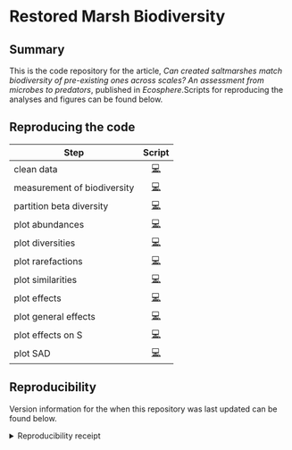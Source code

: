 
# Restored Marsh Biodiversity

## Summary

This is the code repository for the article, *Can created saltmarshes
match biodiversity of pre-existing ones across scales? An assessment
from microbes to predators*, published in *Ecosphere*.Scripts for
reproducing the analyses and figures can be found below.

<!-- Badges start -->
<!-- Badges end -->

## Reproducing the code

| Step                        |                      Script                      |
|-----------------------------|:------------------------------------------------:|
| clean data                  |        [:computer:](code/01_load-data.R)         |
| measurement of biodiversity |       [:computer:](code/02_analyze-MoB.R)        |
| partition beta diversity    |  [:computer:](code/03_analyze-beta-partition.R)  |
| plot abundances             |  [:computer:](code/04_make-abundance-figures.R)  |
| plot diversities            |  [:computer:](code/05_make-diversity-figures.R)  |
| plot rarefactions           | [:computer:](code/06_make-rarefaction-figures.R) |
| plot similarities           | [:computer:](code/07_make-dendrogram-figures.R)  |
| plot effects                |   [:computer:](code/08_make-effects-figures.R)   |
| plot general effects        | [:computer:](code/09_make-gen-effect-figures.R)  |
| plot effects on S           |  [:computer:](code/10_make-effect-S-figures.R)   |
| plot SAD                    |     [:computer:](code/11_make-SAD-figures.R)     |

## Reproducibility

Version information for the when this repository was last updated can be
found below.

<details>
<summary>
Reproducibility receipt
</summary>

``` r
## datetime
Sys.time()
```

    ## [1] "2022-12-08 12:17:16 CST"

``` r
source(here::here("code/01_load-data.R"))
## session info
sessionInfo()
```

    ## R version 4.2.1 (2022-06-23 ucrt)
    ## Platform: x86_64-w64-mingw32/x64 (64-bit)
    ## Running under: Windows 10 x64 (build 19045)
    ## 
    ## Matrix products: default
    ## 
    ## locale:
    ## [1] LC_COLLATE=English_United States.utf8 
    ## [2] LC_CTYPE=English_United States.utf8   
    ## [3] LC_MONETARY=English_United States.utf8
    ## [4] LC_NUMERIC=C                          
    ## [5] LC_TIME=English_United States.utf8    
    ## 
    ## attached base packages:
    ## [1] parallel  stats     graphics  grDevices utils     datasets  methods  
    ## [8] base     
    ## 
    ## other attached packages:
    ##  [1] gplots_3.1.3       usedist_0.4.0      mobr_2.0.2         forcats_0.5.1     
    ##  [5] stringr_1.4.1      dplyr_1.0.10       purrr_0.3.5        readr_2.1.2       
    ##  [9] tidyr_1.2.1        tibble_3.1.8       ggplot2_3.4.0      tidyverse_1.3.1   
    ## [13] rmarkdown_2.17     styler_1.7.0       here_1.0.1         pairwiseAdonis_0.4
    ## [17] cluster_2.1.3      vegan_2.6-2        lattice_0.20-45    permute_0.9-7     
    ## [21] pacman_0.5.1       devtools_2.4.4     usethis_2.1.6     
    ## 
    ## loaded via a namespace (and not attached):
    ##  [1] colorspace_2.0-3   ellipsis_0.3.2     rprojroot_2.0.3    fs_1.5.2          
    ##  [5] rstudioapi_0.13    remotes_2.4.2      bit64_4.0.5        fansi_1.0.3       
    ##  [9] lubridate_1.9.0    xml2_1.3.3         splines_4.2.1      R.methodsS3_1.8.2 
    ## [13] cachem_1.0.6       knitr_1.39         pkgload_1.3.0      jsonlite_1.8.3    
    ## [17] broom_1.0.0        dbplyr_2.2.1       R.oo_1.25.0        shiny_1.7.3       
    ## [21] compiler_4.2.1     httr_1.4.4         backports_1.4.1    assertthat_0.2.1  
    ## [25] Matrix_1.4-1       fastmap_1.1.0      cli_3.3.0          later_1.3.0       
    ## [29] htmltools_0.5.2    prettyunits_1.1.1  tools_4.2.1        gtable_0.3.1      
    ## [33] glue_1.6.2         Rcpp_1.0.9         cellranger_1.1.0   vctrs_0.5.0       
    ## [37] nlme_3.1-157       xfun_0.31          ps_1.7.1           rvest_1.0.2       
    ## [41] timechange_0.1.1   mime_0.12          miniUI_0.1.1.1     lifecycle_1.0.3   
    ## [45] gtools_3.9.2.2     MASS_7.3-57        scales_1.2.1       vroom_1.6.0       
    ## [49] hms_1.1.2          promises_1.2.0.1   yaml_2.3.6         curl_4.3.3        
    ## [53] memoise_2.0.1      geosphere_1.5-14   pbapply_1.6-0      gridExtra_2.3     
    ## [57] stringi_1.7.8      plotrix_3.8-2      caTools_1.18.2     pkgbuild_1.3.1    
    ## [61] bitops_1.0-7       rlang_1.0.6        pkgconfig_2.0.3    evaluate_0.15     
    ## [65] htmlwidgets_1.5.4  bit_4.0.4          processx_3.7.0     tidyselect_1.2.0  
    ## [69] magrittr_2.0.3     R6_2.5.1           generics_0.1.3     profvis_0.3.7     
    ## [73] DBI_1.1.3          pillar_1.8.1       haven_2.5.0        withr_2.5.0       
    ## [77] mgcv_1.8-40        sp_1.5-0           modelr_0.1.8       crayon_1.5.2      
    ## [81] KernSmooth_2.23-20 utf8_1.2.2         tzdb_0.3.0         urlchecker_1.0.1  
    ## [85] grid_4.2.1         readxl_1.4.0       callr_3.7.3        reprex_2.0.1      
    ## [89] digest_0.6.29      xtable_1.8-4       R.cache_0.15.0     httpuv_1.6.6      
    ## [93] R.utils_2.12.2     munsell_0.5.0      egg_0.4.5          sessioninfo_1.2.2

</details>
